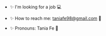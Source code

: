 
<!-- ![Portada Linkedin oficina foto blanco](https://user-images.githubusercontent.com/116085996/229599675-9c6345a7-7125-427c-83f6-3ddf905f21f6.png) -->


<!-- **Taniagf31/Taniagf31** is a ✨ _special_ ✨ repository because its `README.md` (this file) appears on your GitHub profile. -->

- ✨ I'm looking for a job 💻

<!-- - ✨ I'm currently learning React 📝 -->

<!-- - ✨ I'm looking to collaborate in technology companies 👩‍💼 -->

- ✨ How to reach me: taniafe98@gmail.com 📧

- ✨ Pronouns: Tania Fe 🌸

